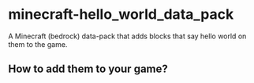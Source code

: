 # minecraft-hello_world_data_pack
A Minecraft (bedrock) data-pack that adds blocks that say hello world on them to the game.

## How to add them to your game?
